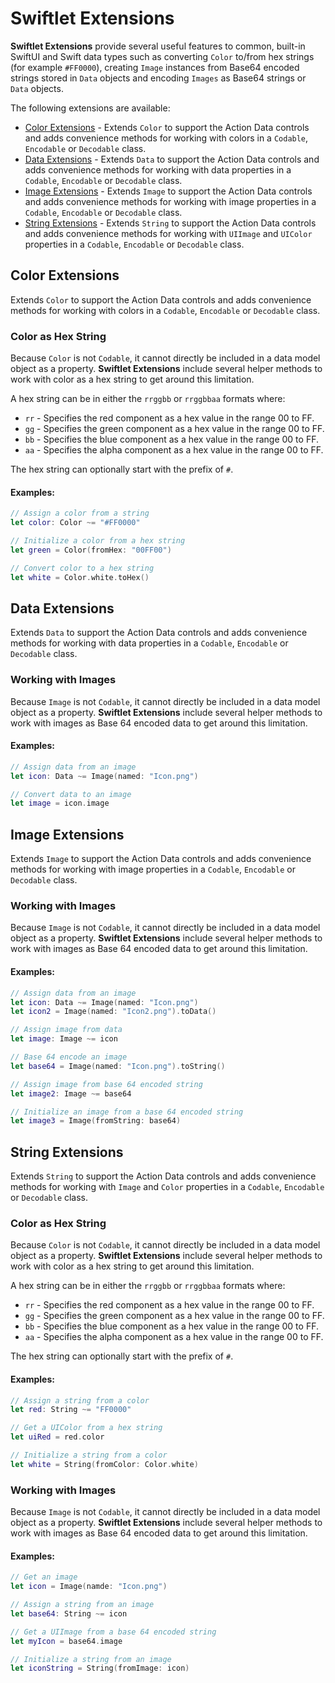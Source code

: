 # Swiftlet Extensions

**Swiftlet Extensions** provide several useful features to common, built-in SwiftUI and Swift data types such as converting `Color` to/from hex strings (for example `#FF0000`), creating `Image` instances from Base64 encoded strings stored in `Data` objects and encoding `Images` as Base64 strings or `Data` objects.

The following extensions are available:

* [Color Extensions](#Color-Extensions) - Extends `Color` to support the Action Data controls and adds convenience methods for working with colors in a `Codable`, `Encodable` or `Decodable` class.
* [Data Extensions](#Data-Extensions) - Extends `Data` to support the Action Data controls and adds convenience methods for working with data properties in a `Codable`, `Encodable` or `Decodable` class.
* [Image Extensions](#Image-Extensions) - Extends `Image` to support the Action Data controls and adds convenience methods for working with image properties in a `Codable`, `Encodable` or `Decodable` class.
* [String Extensions](#String-Extensions) - Extends `String` to support the Action Data controls and adds convenience methods for working with `UIImage` and `UIColor` properties in a `Codable`, `Encodable` or `Decodable` class.

<a name="Color-Extensions"></a>
## Color Extensions

Extends `Color` to support the Action Data controls and adds convenience methods for working with colors in a `Codable`, `Encodable` or `Decodable` class.

### Color as Hex String

Because `Color` is not `Codable`, it cannot directly be included in a data model object as a property. **Swiftlet Extensions** include several helper methods to work with color as a hex string to get around this limitation.

A hex string can be in either the `rrggbb` or `rrggbbaa` formats where:
     
* `rr` - Specifies the red component as a hex value in the range 00 to FF.
* `gg` - Specifies the green component as a hex value in the range 00 to FF.
* `bb` - Specifies the blue component as a hex value in the range 00 to FF.
* `aa` - Specifies the alpha component as a hex value in the range 00 to FF.
 
The hex string can optionally start with the prefix of `#`. 

#### Examples:

```swift
// Assign a color from a string
let color: Color ~= "#FF0000"

// Initialize a color from a hex string
let green = Color(fromHex: "00FF00")

// Convert color to a hex string
let white = Color.white.toHex()
```

<a name="Data-Extensions"></a>
## Data Extensions

Extends `Data` to support the Action Data controls and adds convenience methods for working with data properties in a `Codable`, `Encodable` or `Decodable` class.

### Working with Images

Because `Image` is not `Codable`, it cannot directly be included in a data model object as a property. **Swiftlet Extensions** include several helper methods to work with images as Base 64 encoded data to get around this limitation.

#### Examples:

```swift
// Assign data from an image
let icon: Data ~= Image(named: "Icon.png")

// Convert data to an image
let image = icon.image
```

<a name="Image-Extensions"></a>
## Image Extensions

Extends `Image` to support the Action Data controls and adds convenience methods for working with image properties in a `Codable`, `Encodable` or `Decodable` class.

### Working with Images

Because `Image` is not `Codable`, it cannot directly be included in a data model object as a property. **Swiftlet Extensions** include several helper methods to work with images as Base 64 encoded data to get around this limitation.

#### Examples:

```swift
// Assign data from an image
let icon: Data ~= Image(named: "Icon.png")
let icon2 = Image(named: "Icon2.png").toData()

// Assign image from data
let image: Image ~= icon

// Base 64 encode an image
let base64 = Image(named: "Icon.png").toString()

// Assign image from base 64 encoded string
let image2: Image ~= base64 

// Initialize an image from a base 64 encoded string
let image3 = Image(fromString: base64) 
```

<a name="String-Extensions"></a>
## String Extensions

Extends `String` to support the Action Data controls and adds convenience methods for working with `Image` and `Color` properties in a `Codable`, `Encodable` or `Decodable` class.

### Color as Hex String

Because `Color` is not `Codable`, it cannot directly be included in a data model object as a property. **Swiftlet Extensions** include several helper methods to work with color as a hex string to get around this limitation.

A hex string can be in either the `rrggbb` or `rrggbbaa` formats where:
     
* `rr` - Specifies the red component as a hex value in the range 00 to FF.
* `gg` - Specifies the green component as a hex value in the range 00 to FF.
* `bb` - Specifies the blue component as a hex value in the range 00 to FF.
* `aa` - Specifies the alpha component as a hex value in the range 00 to FF.
 
The hex string can optionally start with the prefix of `#`. 

#### Examples:

```swift
// Assign a string from a color
let red: String ~= "FF0000"

// Get a UIColor from a hex string
let uiRed = red.color

// Initialize a string from a color
let white = String(fromColor: Color.white)
```

### Working with Images

Because `Image` is not `Codable`, it cannot directly be included in a data model object as a property. **Swiftlet Extensions** include several helper methods to work with images as Base 64 encoded data to get around this limitation.

#### Examples:

```swift
// Get an image
let icon = Image(namde: "Icon.png")

// Assign a string from an image
let base64: String ~= icon

// Get a UIImage from a base 64 encoded string
let myIcon = base64.image

// Initialize a string from an image
let iconString = String(fromImage: icon)
```